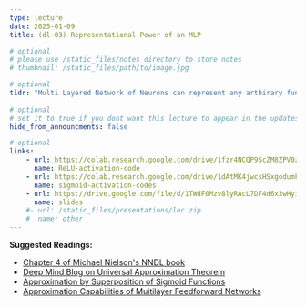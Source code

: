 ```yaml
---
type: lecture
date: 2025-01-09
title: (dl-03) Representational Power of an MLP

# optional
# please use /static_files/notes directory to store notes
# thumbnail: /static_files/path/to/image.jpg

# optional
tldr: "Multi Layered Network of Neurons can represent any artbirary function!"
  
# optional
# set it to true if you dont want this lecture to appear in the updates section
hide_from_announcments: false

# optional
links: 
    - url: https://colab.research.google.com/drive/1fzr4NCQP9ScZM8ZPV0z56QJGv6qJrnuy?usp=sharing
      name: ReLU-activation-code
    - url: https://colab.research.google.com/drive/1dAtMK4jwcsHSxgodumkoV_pD0O0RrQrz?usp=sharing
      name: sigmoid-activation-codes
    - url: https://drive.google.com/file/d/1TWdF0Mzv8lyRAcL7DF4d6x3wHyi3Do0X/view?usp=sharing
      name: slides
    #- url: /static_files/presentations/lec.zip
    #  name: other
---
```


**Suggested Readings:**

- [Chapter 4 of Michael Nielson's NNDL book](http://neuralnetworksanddeeplearning.com/chap4.html)
- [Deep Mind Blog on Universal Approximation Theorem](https://www.deep-mind.org/2023/03/26/the-universal-approximation-theorem/#Universal_Approximation_Theorem)
- [Approximation by Superposition of Sigmoid Functions](https://web.njit.edu/~usman/courses/cs675_fall18/10.1.1.441.7873.pdf)
- [Approximation Capabilities of Muitilayer
Feedforward Networks](https://web.njit.edu/~usman/courses/cs677_spring21/hornik-nn-1991.pdf)

